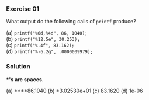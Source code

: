 ### Exercise 01

What output do the following calls of `printf` produce?

(a) `printf("%6d,%4d", 86, 1040);`  
(b) `printf("%12.5e", 30.253);`  
(c) `printf("%.4f", 83.162);`  
(d) `printf("%-6.2g", .0000009979);`

### Solution

**\*'s are spaces.**

(a) \*\*\*\*86,1040
(b) \*3.02530e+01
(c) 83.1620
(d) 1e-06
